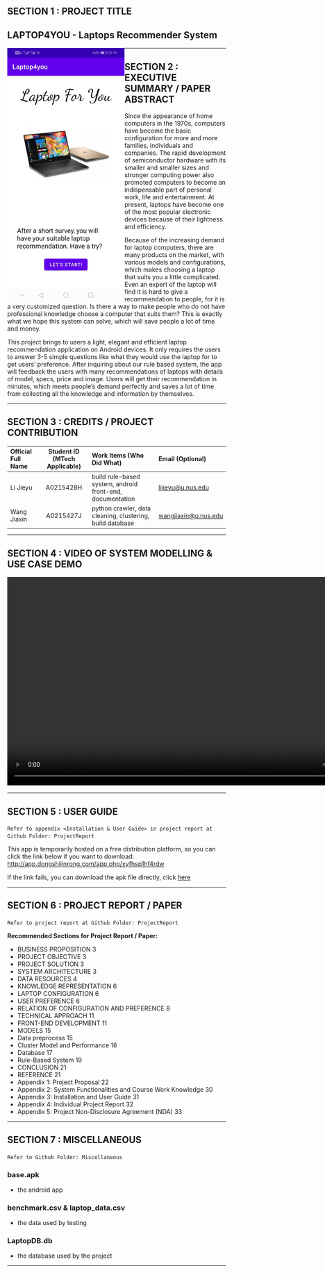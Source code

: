 ﻿## SECTION 1 : PROJECT TITLE
## LAPTOP4YOU - Laptops Recommender System

<img src="Miscellaneous/home.jpg"
     style="float: left; margin-right: 0px;" height="585" width="270"/>

---

## SECTION 2 : EXECUTIVE SUMMARY / PAPER ABSTRACT
Since the appearance of home computers in the 1970s, computers have become the basic configuration for more and more families, individuals and companies. The rapid development of semiconductor hardware with its smaller and smaller sizes and stronger computing power also promoted computers to become an indispensable part of personal work, life and entertainment. At present, laptops have become one of the most popular electronic devices because of their lightness and efficiency.

Because of the increasing demand for laptop computers, there are many products on the market, with various models and configurations, which makes choosing a laptop that suits you a little complicated. Even an expert of the laptop will find it is hard to give a recommendation to people, for it is a very customized question. Is there a way to make people who do not have professional knowledge choose a computer that suits them? This is exactly what we hope this system can solve, which will save people a lot of time and money.

This project brings to users a light, elegant and efficient laptop recommendation application on Android devices. It only requires the users to answer 3-5 simple questions like what they would use the laptop for to get users’ preference. After inquiring about our rule based system, the app will feedback the users with many recommendations of laptops with details of model, specs, price and image. Users will get their recommendation in minutes, which meets people’s demand perfectly and saves a lot of time from collecting all the knowledge and information by themselves.
 

---

## SECTION 3 : CREDITS / PROJECT CONTRIBUTION

| Official Full Name  | Student ID (MTech Applicable)  | Work Items (Who Did What) | Email (Optional) |
| :------------ |:---------------:| :-----| :-----|
| Li Jieyu | A0215428H | build rule-based system, android front-end, documentation | lijieyu@u.nus.edu |
| Wang Jiaxin | A0215427J | python crawler, data cleaning, clustering, build database | wangjiaxin@u.nus.edu |

---

## SECTION 4 : VIDEO OF SYSTEM MODELLING & USE CASE DEMO

<video src="./Video/IRS-PM-2020-10-30-IS02FT-GRP10-LAPTOP4YOU.mp4" controls="controls" width="854" height="480">
您的浏览器不支持播放该视频！
</video>

---

## SECTION 5 : USER GUIDE

`Refer to appendix <Installation & User Guide> in project report at Github Folder: ProjectReport`

This app is temporarily hosted on a free distribution platform, so you can click the link below if you want to download:
http://app.dongshijinrong.com/app.php/xyfhsp1hf4rdw

If the link fails, you can download the apk file directly, click [here](https://github.com/jacey-wjx/IRS-PM-2020-10-30-IS02FT-GRP10-LAPTOP4YOU/blob/master/Miscellaneous/base.apk)


---
## SECTION 6 : PROJECT REPORT / PAPER

`Refer to project report at Github Folder: ProjectReport`

**Recommended Sections for Project Report / Paper:**
- BUSINESS PROPOSITION	3
- PROJECT OBJECTIVE	3
- PROJECT SOLUTION	3
- SYSTEM ARCHITECTURE	3
- DATA  RESOURCES	4
- KNOWLEDGE REPRESENTATION	6
- LAPTOP CONFIGURATION	6
- USER PREFERENCE	6
- RELATION OF CONFIGURATION AND PREFERENCE	8
- TECHNICAL APPROACH	11
- FRONT-END DEVELOPMENT	11
- MODELS	15
- Data preprocess	15
- Cluster Model and Performance	16
- Database	17
- Rule-Based System	19
- CONCLUSION	21
- REFERENCE	21
- Appendix 1: Project Proposal	22
- Appendix 2: System Functionalities and Course Work Knowledge	30
- Appendix 3: Installation and User Guide	31
- Appendix 4: Individual Project Report	32
- Appendix 5: Project Non-Disclosure Agreement (NDA)	33

---
## SECTION 7 : MISCELLANEOUS

`Refer to Github Folder: Miscellaneous`

### base.apk
* the android app
### benchmark.csv & laptop_data.csv
* the data used by testing
### LaptopDB.db
* the database used by the project

---

